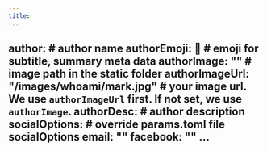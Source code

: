 ```yaml
---
title:
...
```

author: # author name
authorEmoji: 🤖 # emoji for subtitle, summary meta data
authorImage: "" # image path in the static folder
authorImageUrl: "/images/whoami/mark.jpg" # your image url. We use `authorImageUrl` first. If not set, we use `authorImage`.
authorDesc: # author description
socialOptions: # override params.toml file socialOptions
  email: ""
  facebook: ""
  ...
---
